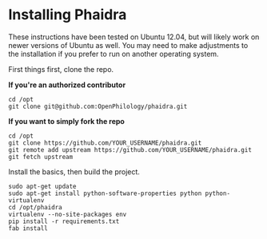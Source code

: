 # Installing Phaidra

These instructions have been tested on Ubuntu 12.04, but will likely work on newer versions of Ubuntu as well. You may need to make adjustments to the installation if you prefer to run on another operating system.

First things first, clone the repo.

**If you're an authorized contributor**
```
cd /opt
git clone git@github.com:OpenPhilology/phaidra.git
```

**If you want to simply fork the repo**
```
cd /opt
git clone https://github.com/YOUR_USERNAME/phaidra.git
git remote add upstream https://github.com/YOUR_USERNAME/phaidra.git
git fetch upstream
```

Install the basics, then build the project.

```
sudo apt-get update
sudo apt-get install python-software-properties python python-virtualenv
cd /opt/phaidra
virtualenv --no-site-packages env
pip install -r requirements.txt
fab install
```
